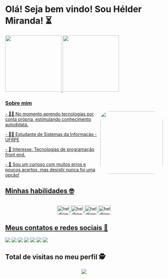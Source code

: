 # Olá! Seja bem vindo! Sou Hélder Miranda! ⏳
 
 <div>
  <a href="https://github.com/heldjow">
  <img height="180em" src="https://github-readme-stats.vercel.app/api?username=heldjow&show_icons=true&theme=tokyonight&include_all_commits=true&count_private=true"/>
  <img height="180em" src="https://github-readme-stats.vercel.app/api/top-langs/?username=heldjow&layout=compact&langs_count=16&theme=tokyonight"/>
 </div>
 
 ### Sobre mim
<div style="display: inline_block"  >
<img align="right" width="200" height="200" style="border-radius:30px;" src="https://media.tenor.com/OFuFlA-V9J0AAAAC/spongebob-hello.gif" />
<p> - 👨‍💻 No momento aprendo tecnologias por conta própria, estimulando conhecimento autodidata. </p>
<p> - 👨‍🎓 Estudante de Sistemas da Informação - UFRPE </p>
<p> - 🎯 Interesse: Tecnologias de programação front end. </p>
<p> - 🦊 Sou um curioso com muitos erros e poucos acertos, mas desistir nunca foi uma opção! </p>

  ## Minhas habilidades 🤓
 <div style="display: inline_block" align="center"><br>
  <img align="center" alt="heldjow-HTML" height="30" width="40" src="https://cdn.jsdelivr.net/gh/devicons/devicon/icons/html5/html5-original.svg">
  <img align="center" alt="heldjow-CSS" height="30" width="40" src="https://cdn.jsdelivr.net/gh/devicons/devicon/icons/css3/css3-original.svg">
  <img align="center" alt="heldjow-Js" height="30" width="40" src="https://cdn.jsdelivr.net/gh/devicons/devicon/icons/javascript/javascript-original.svg">
  <img align="center" alt="heldjow-Java" height="30" width="40" src="https://cdn.jsdelivr.net/gh/devicons/devicon/icons/java/java-original.svg">
</div>

 
  ## Meus contatos e redes sociais 📳
 <div>
  <a href="https://www.youtube.com/channel/UCbjFZ11JtFweB2I0l017hCA" target="_blank"><img src="https://img.shields.io/badge/YouTube-FF0000?style=for-the-badge&logo=youtube&logoColor=white" target="_blank"></a>
  <a href="https://www.instagram.com/goiabadev/" target="_blank"><img src="https://img.shields.io/badge/-Instagram-%23E4405F?style=for-the-badge&logo=instagram&logoColor=white" target="_blank"></a>
 	<a href="https://www.twitch.tv/heldjow" target="_blank"><img src="https://img.shields.io/badge/Twitch-9146FF?style=for-the-badge&logo=twitch&logoColor=white" target="_blank"></a>
   <a href = "https://mail.google.com/mail/u/0/x/1b69fk6md45m3-/"><img src="https://img.shields.io/badge/Gmail-D14836?style=for-the-badge&logo=gmail&logoColor=white" target="_blank"></a>
  <a href="https://www.linkedin.com/in/h%C3%A9lder-miranda-1385a6170/" target="_blank"><img src="https://img.shields.io/badge/-LinkedIn-%230077B5?style=for-the-badge&logo=linkedin&logoColor=white" target="_blank"></a> 
  <a href="https://discord.gg/ykexYkcxaS" target="_blank"><img src="https://img.shields.io/badge/Discord-7289DA?style=for-the-badge&logo=discord&logoColor=white" target="_blank"></a>
  <a href="https://web.telegram.org/z/#-907258056" target="_blank"><img src="https://img.shields.io/badge/Telegram-2CA5E0?style=for-the-badge&logo=telegram&logoColor=white" target="_blank"></a>
 </div>

 ## Total de visitas no meu perfil :detective:
 <div>
  <p align="center"> 
   <img alingn="center" src="https://profile-counter.glitch.me/heldjow/count.svg" />
  </p>
 </div>


